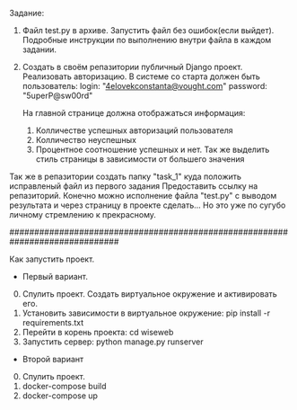 Задание:
1. Файл test.py в архиве. Запустить файл без ошибок(если выйдет). Подробные инструкции по выполнению внутри файла в каждом задании.
2. Создать в своём репазитории публичный Django проект. Реализовать авторизацию. В системе со старта должен быть пользователь:
    login: "4elovekconstanta@vought.com"
    password: "5uperP@sw00rd"

    На главной странице должна отображаться информация:
    1) Колличестве успешных авторизаций пользователя
    2) Колличество неуспешных 
    3) Процентное соотношение успешных и нет. Так же выделить стиль страницы в зависимости от большего значения

Так же в репазитории создать папку "task_1" куда положить исправленый файл из первого задания Предоставить ссылку на репазиторий. 
Конечно можно исполнение файла "test.py" с выводом результата и через страницу в проекте сделать... Но это уже по сугубо личному стремлению к прекрасному.

##############################################################################

Как запустить проект.
- Первый вариант.
0) Спулить проект. Создать виртуальное окружение и активировать его.
1) Установить зависимости в виртуальное окружение: pip install -r requirements.txt
2) Перейти в корень проекта: cd wiseweb
3) Запустить сервер: python manage.py runserver

- Второй вариант
0) Спулить проект.
1) docker-compose build
2) docker-compose up



